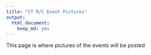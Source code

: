 ```yaml
---
title: "CT R/C Event Pictures"
output: 
  html_document: 
    keep_md: yes
---
```


This page is where pictures of the events will be posted
